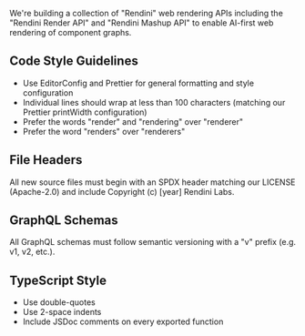 We're building a collection of "Rendini" web rendering APIs including the "Rendini Render API" and
"Rendini Mashup API" to enable AI-first web rendering of component graphs.

## Code Style Guidelines

- Use EditorConfig and Prettier for general formatting and style configuration
- Individual lines should wrap at less than 100 characters (matching our Prettier printWidth
  configuration)
- Prefer the words "render" and "rendering" over "renderer"
- Prefer the word "renders" over "renderers"

## File Headers

All new source files must begin with an SPDX header matching our LICENSE (Apache-2.0) and include
Copyright (c) [year] Rendini Labs.

## GraphQL Schemas

All GraphQL schemas must follow semantic versioning with a "v" prefix (e.g. v1, v2, etc.).

## TypeScript Style

- Use double-quotes
- Use 2-space indents
- Include JSDoc comments on every exported function
